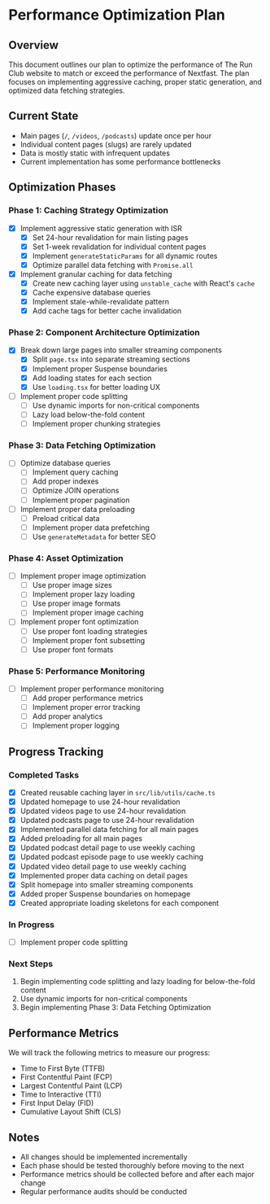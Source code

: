 # Performance Optimization Plan

## Overview
This document outlines our plan to optimize the performance of The Run Club website to match or exceed the performance of Nextfast. The plan focuses on implementing aggressive caching, proper static generation, and optimized data fetching strategies.

## Current State
- Main pages (`/`, `/videos`, `/podcasts`) update once per hour
- Individual content pages (slugs) are rarely updated
- Data is mostly static with infrequent updates
- Current implementation has some performance bottlenecks

## Optimization Phases

### Phase 1: Caching Strategy Optimization
- [x] Implement aggressive static generation with ISR
  - [x] Set 24-hour revalidation for main listing pages
  - [x] Set 1-week revalidation for individual content pages
  - [x] Implement `generateStaticParams` for all dynamic routes
  - [x] Optimize parallel data fetching with `Promise.all`

- [x] Implement granular caching for data fetching
  - [x] Create new caching layer using `unstable_cache` with React's `cache`
  - [x] Cache expensive database queries
  - [x] Implement stale-while-revalidate pattern
  - [x] Add cache tags for better cache invalidation

### Phase 2: Component Architecture Optimization
- [x] Break down large pages into smaller streaming components
  - [x] Split `page.tsx` into separate streaming sections
  - [x] Implement proper Suspense boundaries
  - [x] Add loading states for each section
  - [x] Use `loading.tsx` for better loading UX

- [ ] Implement proper code splitting
  - [ ] Use dynamic imports for non-critical components
  - [ ] Lazy load below-the-fold content
  - [ ] Implement proper chunking strategies

### Phase 3: Data Fetching Optimization
- [ ] Optimize database queries
  - [ ] Implement query caching
  - [ ] Add proper indexes
  - [ ] Optimize JOIN operations
  - [ ] Implement proper pagination

- [ ] Implement proper data preloading
  - [ ] Preload critical data
  - [ ] Implement proper data prefetching
  - [ ] Use `generateMetadata` for better SEO

### Phase 4: Asset Optimization
- [ ] Implement proper image optimization
  - [ ] Use proper image sizes
  - [ ] Implement proper lazy loading
  - [ ] Use proper image formats
  - [ ] Implement proper image caching

- [ ] Implement proper font optimization
  - [ ] Use proper font loading strategies
  - [ ] Implement proper font subsetting
  - [ ] Use proper font formats

### Phase 5: Performance Monitoring
- [ ] Implement proper performance monitoring
  - [ ] Add proper performance metrics
  - [ ] Implement proper error tracking
  - [ ] Add proper analytics
  - [ ] Implement proper logging

## Progress Tracking

### Completed Tasks
- [x] Created reusable caching layer in `src/lib/utils/cache.ts`
- [x] Updated homepage to use 24-hour revalidation
- [x] Updated videos page to use 24-hour revalidation 
- [x] Updated podcasts page to use 24-hour revalidation
- [x] Implemented parallel data fetching for all main pages
- [x] Added preloading for all main pages
- [x] Updated podcast detail page to use weekly caching
- [x] Updated podcast episode page to use weekly caching
- [x] Updated video detail page to use weekly caching
- [x] Implemented proper data caching on detail pages
- [x] Split homepage into smaller streaming components
- [x] Added proper Suspense boundaries on homepage
- [x] Created appropriate loading skeletons for each component

### In Progress
- [ ] Implement proper code splitting

### Next Steps
1. Begin implementing code splitting and lazy loading for below-the-fold content
2. Use dynamic imports for non-critical components
3. Begin implementing Phase 3: Data Fetching Optimization

## Performance Metrics
We will track the following metrics to measure our progress:
- Time to First Byte (TTFB)
- First Contentful Paint (FCP)
- Largest Contentful Paint (LCP)
- Time to Interactive (TTI)
- First Input Delay (FID)
- Cumulative Layout Shift (CLS)

## Notes
- All changes should be implemented incrementally
- Each phase should be tested thoroughly before moving to the next
- Performance metrics should be collected before and after each major change
- Regular performance audits should be conducted 